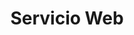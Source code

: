---
title: "Servicio Web"
description: "Servicios especificos que no necesitas visualización, como por ejemplo una conexión de datos."
price: 1000
maintenance: 100
image: "/img/hero/ben-kolde-bs2Ba7t69mM-unsplash.jpg"
characteristics: "Aplicación nativa con soporte Android/iOS."
tags: ["web", "móvil", "app", "nativa"]
serviceType: "app_mobile"
complexityLevel: "alta"
created: 2025-01-12T00:50:01.463Z
updated: 2025-01-12T00:50:01.463Z
active: false
---